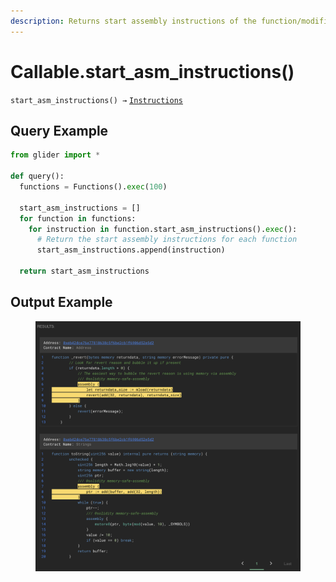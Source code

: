 ```yaml
---
description: Returns start assembly instructions of the function/modifier.
---
```


# Callable.start\_asm\_instructions()

`start_asm_instructions() →` [`Instructions`](../instructions/)

## Query Example

```python
from glider import *

def query():
  functions = Functions().exec(100)

  start_asm_instructions = []
  for function in functions:
    for instruction in function.start_asm_instructions().exec():
      # Return the start assembly instructions for each function
      start_asm_instructions.append(instruction)

  return start_asm_instructions
```

## Output Example

<figure><img src="../../.gitbook/assets/image (1) (1) (1) (1).png" alt=""><figcaption></figcaption></figure>

